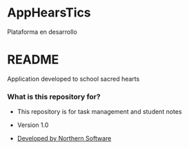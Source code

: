 # AppHearsTics

Plataforma en desarrollo

# README #

Application developed to school sacred hearts

### What is this repository for? ###

* This repository is for task management and student notes
* Version 1.0

* [Developed by Northern Software](http://softwaredelnorte.com)


